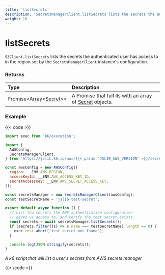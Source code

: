 ```yaml
---
title: 'listSecrets'
description: 'SecretsManagerClient.listSecrets lists the secrets the authenticated user has access to'
weight: 10
---
```


# listSecrets

`S3Client.listSecrets` lists the secrets the authenticated user has access to in the region set by the `SecretsManagerClient` instance's configuration.

### Returns

| Type                                                                                                                    | Description                                                                                                                                               |
| :---------------------------------------------------------------------------------------------------------------------- | :-------------------------------------------------------------------------------------------------------------------------------------------------------- |
| Promise<Array<[Secret](https://grafana.com/docs/k6/<K6_VERSION>/javascript-api/jslib/aws/secretsmanagerclient/secret)>> | A Promise that fulfills with an array of [Secret](https://grafana.com/docs/k6/<K6_VERSION>/javascript-api/jslib/aws/secretsmanagerclient/secret) objects. |

### Example

{{< code >}}

```javascript
import exec from 'k6/execution';

import {
  AWSConfig,
  SecretsManagerClient,
} from 'https://jslib.k6.io/aws/{{< param "JSLIB_AWS_VERSION" >}}/secrets-manager.js';

const awsConfig = new AWSConfig({
  region: __ENV.AWS_REGION,
  accessKeyId: __ENV.AWS_ACCESS_KEY_ID,
  secretAccessKey: __ENV.AWS_SECRET_ACCESS_KEY,
});

const secretsManager = new SecretsManagerClient(awsConfig);
const testSecretName = 'jslib-test-secret';

export default async function () {
  // List the secrets the AWS authentication configuration
  // gives us access to, and verify the test secret exists.
  const secrets = await secretsManager.listSecrets();
  if (secrets.filter((s) => s.name === testSecretName).length == 0) {
    exec.test.abort('test secret not found');
  }

  console.log(JSON.stringify(secrets));
}
```

_A k6 script that will list a user's secrets from AWS secrets manager_

{{< /code >}}

